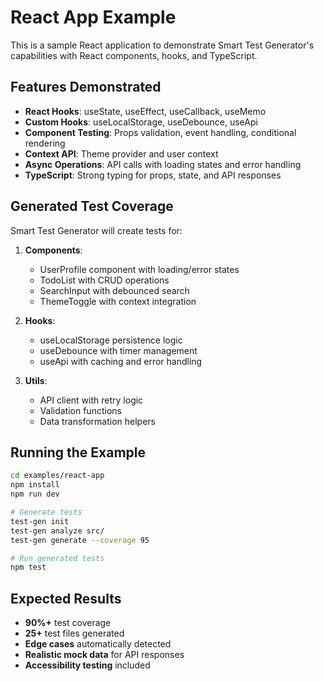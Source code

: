 # React App Example

This is a sample React application to demonstrate Smart Test Generator's capabilities with React components, hooks, and TypeScript.

## Features Demonstrated

- **React Hooks**: useState, useEffect, useCallback, useMemo
- **Custom Hooks**: useLocalStorage, useDebounce, useApi
- **Component Testing**: Props validation, event handling, conditional rendering
- **Context API**: Theme provider and user context
- **Async Operations**: API calls with loading states and error handling
- **TypeScript**: Strong typing for props, state, and API responses

## Generated Test Coverage

Smart Test Generator will create tests for:

1. **Components**:
   - UserProfile component with loading/error states
   - TodoList with CRUD operations
   - SearchInput with debounced search
   - ThemeToggle with context integration

2. **Hooks**:
   - useLocalStorage persistence logic
   - useDebounce with timer management
   - useApi with caching and error handling

3. **Utils**:
   - API client with retry logic
   - Validation functions
   - Data transformation helpers

## Running the Example

```bash
cd examples/react-app
npm install
npm run dev

# Generate tests
test-gen init
test-gen analyze src/
test-gen generate --coverage 95

# Run generated tests
npm test
```

## Expected Results

- **90%+** test coverage
- **25+** test files generated
- **Edge cases** automatically detected
- **Realistic mock data** for API responses
- **Accessibility testing** included
